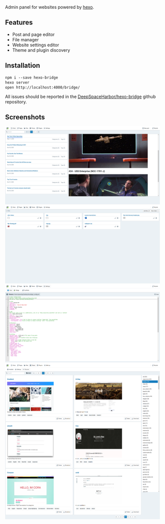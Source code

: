 Admin panel for websites powered by [hexo](https://hexo.io/).

## Features
- Post and page editor
- File manager
- Website settings editor
- Theme and plugin discovery

## Installation
```
npm i --save hexo-bridge
hexo server
open http://localhost:4000/bridge/
```
All issues should be reported in the [DeepSpaceHarbor/hexo-bridge](https://github.com/DeepSpaceHarbor/hexo-bridge/issues) github repository.
## Screenshots
![](https://raw.githubusercontent.com/DeepSpaceHarbor/hexo-bridge/develop/screenshots/posts.png)
![](https://raw.githubusercontent.com/DeepSpaceHarbor/hexo-bridge/develop/screenshots/file-manager.png)
![](https://raw.githubusercontent.com/DeepSpaceHarbor/hexo-bridge/develop/screenshots/hexo-settings.png)
![](https://raw.githubusercontent.com/DeepSpaceHarbor/hexo-bridge/develop/screenshots/themes-discover.png)
